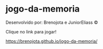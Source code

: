 # jogo-da-memoria
Desenvolvido por: Brenojota e JuniorEliass ©

Clique no link para jogar!

https://brenojota.github.io/jogo-da-memoria/
